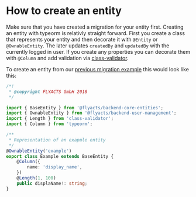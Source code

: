 # How to create an entity

Make sure that you have created a migration for your entity first. Creating an
entity with typeorm is relativly straight forward. First you create a class that
represents your entity and then decorate it with `@Entity` or `@OwnableEntity`.
The later updates `createdBy` and `updatedBy` with the currently logged in user.
If you create any properties you can decorate them with `@Column` and add
validation via [class-validator](https://github.com/typestack/class-validator).

To create an entity from our [previous migration example](./migrations.md) this
would look like this:

```typescript
/*!
 * @copyright FLYACTS GmbH 2018
 */

import { BaseEntity } from '@flyacts/backend-core-entities';
import { OwnableEntity } from '@flyacts/backend-user-management';
import { Length } from 'class-validator';
import { Column } from 'typeorm';

/**
 * Representation of an exapmle entity
 */
@OwnableEntity('example')
export class Example extends BaseEntity {
    @Column({
        name: 'display_name',
    })
    @Length(1, 100)
    public displaName!: string;
}
```
